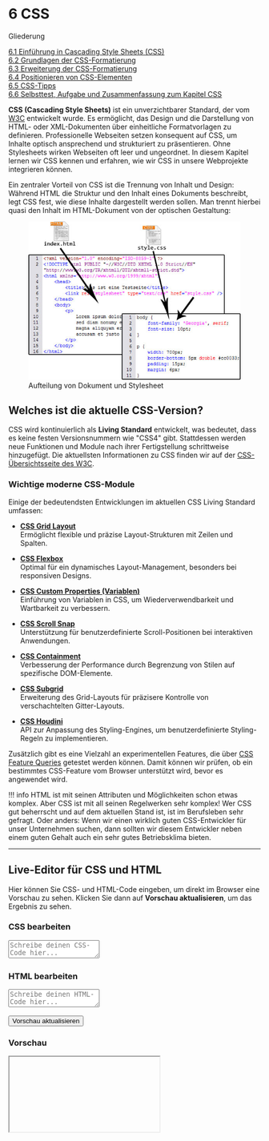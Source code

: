 # 6 CSS

Gliederung

[6.1 Einführung in Cascading Style Sheets (CSS)](6.1_Einfuehrung_in_Cascading_Style_Sheets.md)<br>
[6.2 Grundlagen der CSS-Formatierung](6.2_Grundlagen_der_CSS_Formatierung.md)<br>
[6.3 Erweiterung der CSS-Formatierung](6.3_Erweiterung_der_CSS_Formatierung.md)<br>
[6.4 Positionieren von CSS-Elementen](6.4_Positionieren_von_CSS_Elementen.md)<br>
[6.5 CSS-Tipps](6.5_CSS_Tipps.md)<br>
[6.6 Selbsttest, Aufgabe und Zusammenfassung zum Kapitel CSS](6.6_Selbsttest_Aufgabe_und_Zusammenfassung_zum_Kapitel_CSS.md)<br>  

**CSS (Cascading Style Sheets)** ist ein unverzichtbarer Standard, der vom [W3C](https://www.w3.org/) entwickelt wurde. Es ermöglicht, das Design und die Darstellung von HTML- oder XML-Dokumenten über einheitliche Formatvorlagen zu definieren. Professionelle Webseiten setzen konsequent auf CSS, um Inhalte optisch ansprechend und strukturiert zu präsentieren. Ohne Stylesheets wirken Webseiten oft leer und ungeordnet. In diesem Kapitel lernen wir CSS kennen und erfahren, wie wir CSS in unsere Webprojekte integrieren können.

Ein zentraler Vorteil von CSS ist die Trennung von Inhalt und Design: Während HTML die Struktur und den Inhalt eines Dokuments beschreibt, legt CSS fest, wie diese Inhalte dargestellt werden sollen. Man trennt hierbei quasi den Inhalt im HTML-Dokument von der optischen Gestaltung:

<figure>
  <img src="media/4_3_aufteilung_dokustyle.jpg" alt="Aufteilung von Dokument und Stylesheet">
  <figcaption>Aufteilung von Dokument und Stylesheet</figcaption>
</figure>

## Welches ist die aktuelle CSS-Version?

CSS wird kontinuierlich als **Living Standard** entwickelt, was bedeutet, dass es keine festen Versionsnummern wie "CSS4" gibt. Stattdessen werden neue Funktionen und Module nach ihrer Fertigstellung schrittweise hinzugefügt. Die aktuellsten Informationen zu CSS finden wir auf der [CSS-Übersichtsseite des W3C](https://www.w3.org/Style/CSS/).

### Wichtige moderne CSS-Module

Einige der bedeutendsten Entwicklungen im aktuellen CSS Living Standard umfassen:

- [**CSS Grid Layout**](https://developer.mozilla.org/en-US/docs/Web/CSS/CSS_Grid_Layout)<br>
  Ermöglicht flexible und präzise Layout-Strukturen mit Zeilen und Spalten.

- [**CSS Flexbox**](https://developer.mozilla.org/en-US/docs/Web/CSS/CSS_Flexible_Box_Layout)<br>
  Optimal für ein dynamisches Layout-Management, besonders bei responsiven Designs.

- [**CSS Custom Properties (Variablen)**](https://developer.mozilla.org/en-US/docs/Web/CSS/Using_CSS_custom_properties)<br>
  Einführung von Variablen in CSS, um Wiederverwendbarkeit und Wartbarkeit zu verbessern.

- [**CSS Scroll Snap**](https://developer.mozilla.org/en-US/docs/Web/CSS/CSS_Scroll_Snap)<br>
  Unterstützung für benutzerdefinierte Scroll-Positionen bei interaktiven Anwendungen.

- [**CSS Containment**](https://developer.mozilla.org/en-US/docs/Web/CSS/CSS_Containment)<br>
  Verbesserung der Performance durch Begrenzung von Stilen auf spezifische DOM-Elemente.

- [**CSS Subgrid**](https://developer.mozilla.org/en-US/docs/Web/CSS/CSS_Grid_Layout/Subgrid)<br>
  Erweiterung des Grid-Layouts für präzisere Kontrolle von verschachtelten Gitter-Layouts.

- [**CSS Houdini**](https://developer.mozilla.org/en-US/docs/Web/CSS/CSS_Houdini)<br>
  API zur Anpassung des Styling-Engines, um benutzerdefinierte Styling-Regeln zu implementieren.

Zusätzlich gibt es eine Vielzahl an experimentellen Features, die über [CSS Feature Queries](https://developer.mozilla.org/en-US/docs/Web/CSS/@supports) getestet werden können. Damit können wir prüfen, ob ein bestimmtes CSS-Feature vom Browser unterstützt wird, bevor es angewendet wird.

!!! info
    HTML ist mit seinen Attributen und Möglichkeiten schon etwas komplex. Aber CSS ist mit all seinen Regelwerken sehr komplex! Wer CSS gut beherrscht und auf dem aktuellen Stand ist, ist im Berufsleben sehr gefragt. Oder anders: Wenn wir einen wirklich guten CSS-Entwickler für unser Unternehmen suchen, dann sollten wir diesem Entwickler neben einem guten Gehalt auch ein sehr gutes Betriebsklima bieten.

---

## Live-Editor für CSS und HTML

Hier können Sie CSS- und HTML-Code eingeben, um direkt im Browser eine Vorschau zu sehen. Klicken Sie dann auf **Vorschau aktualisieren**, um das Ergebnis zu sehen.


<div id="live-editor">
  <!-- Eingabefeld für CSS -->
  <h3>CSS bearbeiten</h3>
  <textarea id="css-input" placeholder="Schreibe deinen CSS-Code hier..."></textarea>
  
  <!-- Eingabefeld für HTML -->
  <h3>HTML bearbeiten</h3>
  <textarea id="html-input" placeholder="Schreibe deinen HTML-Code hier..."></textarea>
  
  <!-- Button zur Aktualisierung -->
  <button id="update-preview">Vorschau aktualisieren</button>
  
  <!-- Vorschau Iframe -->
  <h3>Vorschau</h3>
  <iframe id="preview-frame"></iframe>
</div>
